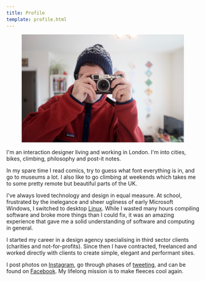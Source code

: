 ```yaml
---
title: Profile
template: profile.html
---
```


<figure class="figure">
  <img src="./profile-shot.jpg">
</figure>

I'm an interaction designer living and working in London. I'm into cities, bikes, climbing, philosophy and post-it notes.

In my spare time I read comics, try to guess what font everything is in, and go to museums a lot. I also like to go climbing at weekends which takes me to some pretty remote but beautiful parts of the UK.

I've always loved technology and design in equal measure. At school, frustrated by the inelegance and sheer ugliness of early Microsoft Windows, I switched to desktop [Linux][linux]. While I wasted many hours compiling software and broke more things than I could fix, it was an amazing experience that gave me a solid understanding of software and computing in general.

I started my career in a design agency specialising in third sector clients (charities and not-for-profits). Since then I have contracted, freelanced and worked directly with clients to create simple, elegant and performant sites.

I post photos on [Instagram][instagram], go through phases of [tweeting][twitter], and can be found on [Facebook][facebook]. My lifelong mission is to make fleeces cool again.

[linkedin]: https://www.linkedin.com/in/sctomlinson
[linux]: https://en.wikipedia.org/wiki/Linux
[instagram]: http://instagram.com/ffub
[twitter]: http://twitter.com/ffub
[facebook]: https://www.facebook.com/profile.php?id=100009629237906